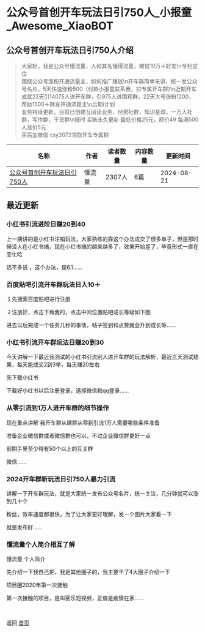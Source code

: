 # 公众号首创开车玩法日引750人_小报童_Awesome_XiaoBOT

## 公众号首创开车玩法日引750人介绍
> 大家好，我是公众号懂流量，人如其名懂得流量，微信10万＋好友\n专栏定位  
围绕公众号涨粉开通流量主，如何推广赚钱\n开车群简单来讲，统一发公众号名片，5天快速涨粉500（付款小报童联系我，拉专属开车群)\n近期开车成就22天引14075人进开车群，引975人进围观群，22天大号涨粉1200，帮助1500＋群友开通流量主\n后期i计划  
业务持续更新，目前已创建互阅读业务，付费社群，知识星球，一万人社群，写作群，干货群\n限时 买断永久更新 最低价格25元，原价49 每满500人涨价5元  
买后加微信 csy2072领取开车专属群  
  


|名称|作者|读者数量|内容数量|更新时间|
|---|---|---|---|---|
|[公众号首创开车玩法日引750人](https://xiaobot.net/p/r666?refer=0b133df9-27dc-423b-8101-639049001c13)|懂流量|2307人|6篇|2024-08-21|

## 最近更新
### 小红书引流进阶日赚20到40

上一期讲的是小红书注销玩法，大家熟练的靠这个办法成交了很多单子，但是那时候没人在小红书搞，现在小红书搞的越来越多了，效果开始差了，毕竟形式一直在变化哈

话不多说 ，这个办法，是6.1......

### 百度贴吧引流开车群玩法日入10＋

１先搜索百度贴吧进行注册

２注册好，点击下角我的，点击中间位置贴吧成长等级如下图

进去以后完成一个任务几秒的事情，帖子签到和点赞就会升到成长等......

### 小红书引流开车群玩法日赚20到30

今天讲解一下最近我测试的小红书引流别人进开车群的玩法解析，最近三天测试结果，每天能成交2到3单，每天赚20左右

先下载小红书

下载好小红书以后注册登录，选择微信和qq登录......

### 从零引流到1万人进开车群的细节操作

现在重点讲解 我开车群从建群从零到引流1万人需要哪些条件准备

准备企业微信群或者微信群也可以，不过企业微信群更好一点

前期手里至少得有50个以上的互关群

微信......

### 2024开车群新玩法日引750人暴力引流

讲解一下开车群玩法，就是大家统一发布公众号名片，统一关注，几分钟就可以涨到几十个

粉丝，效率速度都很快，为了让大家更好理解，发一个图片大家看一下

就是发布好......

### 懂流量个人简介相互了解

懂流量 个人简介

先介绍一下我自己把，我是其他圈子的，我主要干了4大圈子介绍一下

项目圈2020年第一次接触

第一次接触的项目，是叫密乐短视频，正值是疫情在家......


<a href="https://github.com/Reno9527/awesome-xiaobot" style="color: white; text-decoration: none;">awesome-xiaobot</a>

返回 [首页](../README.md)
